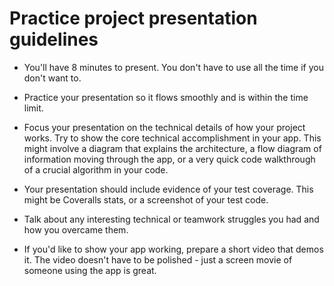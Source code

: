 # Practice project presentation guidelines

* You'll have 8 minutes to present.  You don't have to use all the time if you don't want to.

* Practice your presentation so it flows smoothly and is within the time limit.

* Focus your presentation on the technical details of how your project works.  Try to show the core technical accomplishment in your app.  This might involve a diagram that explains the architecture, a flow diagram of information moving through the app, or a very quick code walkthrough of a crucial algorithm in your code.

* Your presentation should include evidence of your test coverage.  This might be Coveralls stats, or a screenshot of your test code.

* Talk about any interesting technical or teamwork struggles you had and how you overcame them.

* If you'd like to show your app working, prepare a short video that demos it.  The video doesn't have to be polished - just a screen movie of someone using the app is great.
